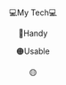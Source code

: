 <p style="text-align : center;">💻My Tech💻</p>
<p style="text-align : center;">🔴Handy</p>
<p style="text-align : center;">🟠Usable</p>
<p style="text-align : center;">🟡</p>
